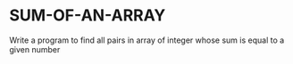 # SUM-OF-AN-ARRAY
Write a program to find all pairs in array of integer whose sum is equal to a given  number
